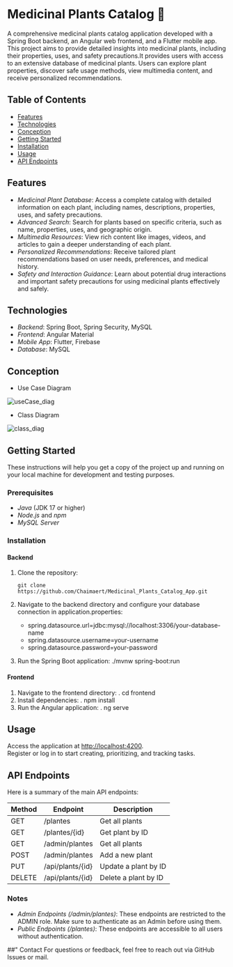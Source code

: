 # Medicinal Plants Catalog 🌿

A comprehensive medicinal plants catalog application developed with a Spring Boot backend, an Angular web frontend, and a Flutter mobile app. This project aims to provide detailed insights into medicinal plants, including their properties, uses, and safety precautions.It provides users with access to an extensive database of medicinal plants. Users can explore plant properties, discover safe usage methods, view multimedia content, and receive personalized recommendations.

## Table of Contents
- [Features](#features)
- [Technologies](#technologies)
- [Conception](#concception)
- [Getting Started](#getting-started)
- [Installation](#installation)
- [Usage](#usage)
- [API Endpoints](#api-endpoints)

## Features
  - *Medicinal Plant Database*: Access a complete catalog with detailed information on each plant, including names, descriptions, properties, uses, and safety precautions.
  - *Advanced Search*: Search for plants based on specific criteria, such as name, properties, uses, and geographic origin.
  - *Multimedia Resources*: View rich content like images, videos, and articles to gain a deeper understanding of each plant.
  - *Personalized Recommendations*: Receive tailored plant recommendations based on user needs, preferences, and medical history.
  - *Safety and Interaction Guidance*: Learn about potential drug interactions and important safety precautions for using medicinal plants effectively and safely.

## Technologies
  - *Backend*: Spring Boot, Spring Security, MySQL
  - *Frontend*: Angular Material
  - *Mobile App*: Flutter, Firebase
  - *Database*: MySQL
    
## Conception

 - Use Case Diagram

![useCase_diag](https://github.com/user-attachments/assets/a7574db2-4d65-4cc3-8184-de2e96c1d5f9)

 - Class Diagram

![class_diag](https://github.com/user-attachments/assets/e50c5b46-6376-4345-85c1-263a8902eb7f)


## Getting Started
These instructions will help you get a copy of the project up and running on your local machine for development and testing purposes.

### Prerequisites
  - *Java* (JDK 17 or higher)
  - *Node.js* and *npm*
  - *MySQL Server*

### Installation

#### Backend
1. Clone the repository:
   ```
   git clone https://github.com/Chaimaert/Medicinal_Plants_Catalog_App.git

2. Navigate to the backend directory and configure your database connection in application.properties:
    - spring.datasource.url=jdbc:mysql://localhost:3306/your-database-name
    - spring.datasource.username=your-username
    - spring.datasource.password=your-password
  
3. Run the Spring Boot application:
   ./mvnw spring-boot:run
   
#### Frontend
1. Navigate to the frontend directory:
   . cd frontend
2. Install dependencies:
   . npm install
3. Run the Angular application:
   . ng serve

## Usage
Access the application at [http://localhost:4200](http://localhost:4200).  
Register or log in to start creating, prioritizing, and tracking tasks.

## API Endpoints
Here is a summary of the main API endpoints:

| Method | Endpoint           | Description                  |
|--------|---------------------|------------------------------|
| GET    | /plantes          | Get all plants     |
| GET    | /plantes/{id}     | Get  plant by ID |
| GET    | /admin/plantes     | Get all plants|
| POST   | /admin/plantes          | Add a new plant  |
| PUT | /api/plants/{id}     | Update a plant by ID |
| DELETE | /api/plants/{id}     | Delete a plant by ID |

### Notes

  - *Admin Endpoints (/admin/plantes)*: These endpoints are restricted to the ADMIN role. Make sure to authenticate as an Admin before using them.
  - *Public Endpoints (/plantes)*: These endpoints are accessible to all users without authentication.


##" Contact
For questions or feedback, feel free to reach out via GitHub Issues or mail.
